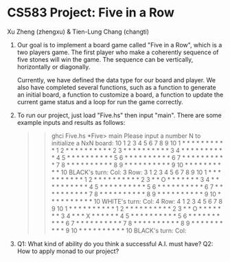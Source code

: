 # CS583 Project: Five in a Row
 Xu Zheng (zhengxu) & Tien-Lung Chang (changti)

1. Our goal is to implement a board game called "Five in a Row", which is
   a two players game. The first player who make a coherently sequence of
   five stones will win the game. The sequence can be vertically, horizontally
   or diagonally.

   Currently, we have defined the data type for our board and player. We
   also have completed several functions, such as a function to generate
   an initial board, a function to customize a board, a function to update
   the current game status and a loop for run the game correctly.

2. To run our project, just load "Five.hs" then input "main". There are
   some example inputs and results as follows:

   >> ghci Five.hs
   >> *Five> main
   >> Please input a number N to initialize a NxN board: 10
   >>    1  2  3  4  5  6  7  8  9  10
   >> 1  *  *  *  *  *  *  *  *  *  * 1
   >> 2  *  *  *  *  *  *  *  *  *  * 2
   >> 3  *  *  *  *  *  *  *  *  *  * 3
   >> 4  *  *  *  *  *  *  *  *  *  * 4
   >> 5  *  *  *  *  *  *  *  *  *  * 5
   >> 6  *  *  *  *  *  *  *  *  *  * 6
   >> 7  *  *  *  *  *  *  *  *  *  * 7
   >> 8  *  *  *  *  *  *  *  *  *  * 8
   >> 9  *  *  *  *  *  *  *  *  *  * 9
   >> 10 *  *  *  *  *  *  *  *  *  * 10
   >> BLACK's turn:
   >> Col: 3
   >> Row: 3
   >>    1  2  3  4  5  6  7  8  9  10
   >> 1  *  *  *  *  *  *  *  *  *  * 1
   >> 2  *  *  *  *  *  *  *  *  *  * 2
   >> 3  *  *  O  *  *  *  *  *  *  * 3
   >> 4  *  *  *  *  *  *  *  *  *  * 4
   >> 5  *  *  *  *  *  *  *  *  *  * 5
   >> 6  *  *  *  *  *  *  *  *  *  * 6
   >> 7  *  *  *  *  *  *  *  *  *  * 7
   >> 8  *  *  *  *  *  *  *  *  *  * 8
   >> 9  *  *  *  *  *  *  *  *  *  * 9
   >> 10 *  *  *  *  *  *  *  *  *  * 10
   >> WHITE's turn:
   >> Col: 4
   >> Row: 4
   >>    1  2  3  4  5  6  7  8  9  10
   >> 1  *  *  *  *  *  *  *  *  *  * 1
   >> 2  *  *  *  *  *  *  *  *  *  * 2
   >> 3  *  *  O  *  *  *  *  *  *  * 3
   >> 4  *  *  *  X  *  *  *  *  *  * 4
   >> 5  *  *  *  *  *  *  *  *  *  * 5
   >> 6  *  *  *  *  *  *  *  *  *  * 6
   >> 7  *  *  *  *  *  *  *  *  *  * 7
   >> 8  *  *  *  *  *  *  *  *  *  * 8
   >> 9  *  *  *  *  *  *  *  *  *  * 9
   >> 10 *  *  *  *  *  *  *  *  *  * 10
   >> BLACK's turn:
   >> Col:

3. Q1: What kind of ability do you think a successful A.I. must have?
   Q2: How to apply monad to our project?

